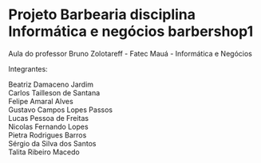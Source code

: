 # Projeto Barbearia disciplina Informática e negócios barbershop1
Aula do professor Bruno Zolotareff - Fatec Mauá - Informática e Negócios

Integrantes:

Beatriz Damaceno Jardim <br>
Carlos Tailleson de Santana <br>
Felipe Amaral Alves <br>
Gustavo Campos Lopes Passos <br>
Lucas Pessoa de Freitas <br>
Nicolas Fernando Lopes <br>
Pietra Rodrigues Barros <br>
Sérgio da Silva dos Santos <br>
Talita Ribeiro Macedo <br>
